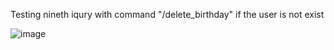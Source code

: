Testing nineth iqury with command "/delete_birthday" if the user is not exist

![image](https://user-images.githubusercontent.com/62243357/119565603-d462b880-bdb2-11eb-9e3f-48b1dd0777e6.png)
